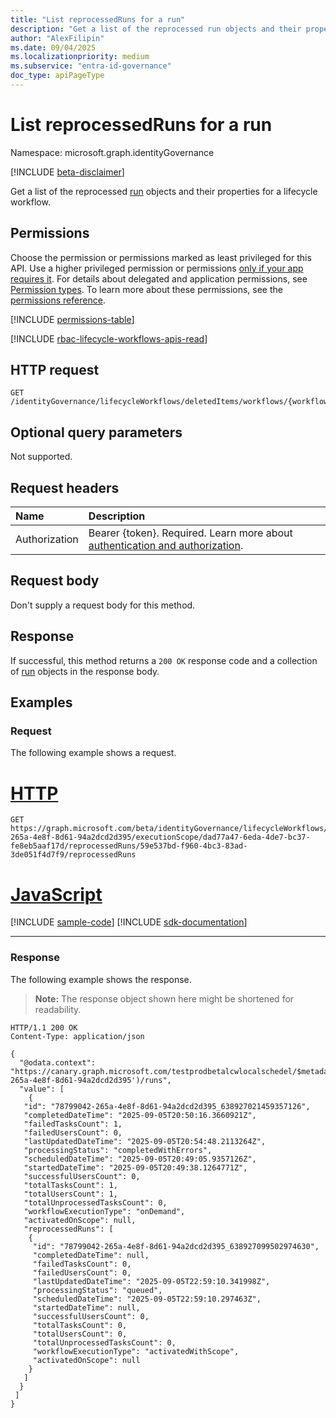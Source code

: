 ```yaml
---
title: "List reprocessedRuns for a run"
description: "Get a list of the reprocessed run objects and their properties for a lifecycle workflow."
author: "AlexFilipin"
ms.date: 09/04/2025
ms.localizationpriority: medium
ms.subservice: "entra-id-governance"
doc_type: apiPageType
---
```


# List reprocessedRuns for a run

Namespace: microsoft.graph.identityGovernance

[!INCLUDE [beta-disclaimer](../../includes/beta-disclaimer.md)]

Get a list of the reprocessed [run](../resources/identitygovernance-run.md) objects and their properties for a lifecycle workflow.

## Permissions

Choose the permission or permissions marked as least privileged for this API. Use a higher privileged permission or permissions [only if your app requires it](/graph/permissions-overview#best-practices-for-using-microsoft-graph-permissions). For details about delegated and application permissions, see [Permission types](/graph/permissions-overview#permission-types). To learn more about these permissions, see the [permissions reference](/graph/permissions-reference).

<!-- {
  "blockType": "permissions",
  "name": "identitygovernance-run-list-reprocessedruns-permissions"
}
-->
[!INCLUDE [permissions-table](../includes/permissions/identitygovernance-run-list-reprocessedruns-permissions.md)]

[!INCLUDE [rbac-lifecycle-workflows-apis-read](../includes/rbac-for-apis/rbac-lifecycle-workflows-apis-read.md)]

## HTTP request

<!-- {
  "blockType": "ignored"
}
-->
```http
GET /identityGovernance/lifecycleWorkflows/deletedItems/workflows/{workflowId}/executionScope/{userProcessingResultId}/reprocessedRuns/{runId}/reprocessedRuns
```

## Optional query parameters

Not supported.

## Request headers

|Name|Description|
|:---|:---|
|Authorization|Bearer {token}. Required. Learn more about [authentication and authorization](/graph/auth/auth-concepts).|

## Request body

Don't supply a request body for this method.

## Response

If successful, this method returns a `200 OK` response code and a collection of [run](../resources/identitygovernance-run.md) objects in the response body.

## Examples

### Request

The following example shows a request.
# [HTTP](#tab/http)
<!-- {
  "blockType": "request",
  "name": "list_run_reprocessed"
}
-->
```http
GET https://graph.microsoft.com/beta/identityGovernance/lifecycleWorkflows/deletedItems/workflows/78799042-265a-4e8f-8d61-94a2dcd2d395/executionScope/dad77a47-6eda-4de7-bc37-fe8eb5aaf17d/reprocessedRuns/59e537bd-f960-4bc3-83ad-3de051f4d7f9/reprocessedRuns
```

# [JavaScript](#tab/javascript)
[!INCLUDE [sample-code](../includes/snippets/javascript/list-run-reprocessed-javascript-snippets.md)]
[!INCLUDE [sdk-documentation](../includes/snippets/snippets-sdk-documentation-link.md)]

---

### Response

The following example shows the response.
>**Note:** The response object shown here might be shortened for readability.
<!-- {
  "blockType": "response",
  "truncated": true,
  "@odata.type": "microsoft.graph.identityGovernance.run"
}
-->
```http
HTTP/1.1 200 OK
Content-Type: application/json

{
  "@odata.context": "https://canary.graph.microsoft.com/testprodbetalcwlocalschedel/$metadata#identityGovernance/lifecycleWorkflows/workflows('78799042-265a-4e8f-8d61-94a2dcd2d395')/runs",
  "value": [
    {
   "id": "78799042-265a-4e8f-8d61-94a2dcd2d395_638927021459357126",
   "completedDateTime": "2025-09-05T20:50:16.3660921Z",
   "failedTasksCount": 1,
   "failedUsersCount": 0,
   "lastUpdatedDateTime": "2025-09-05T20:54:48.2113264Z",
   "processingStatus": "completedWithErrors",
   "scheduledDateTime": "2025-09-05T20:49:05.9357126Z",
   "startedDateTime": "2025-09-05T20:49:38.1264771Z",
   "successfulUsersCount": 0,
   "totalTasksCount": 1,
   "totalUsersCount": 1,
   "totalUnprocessedTasksCount": 0,
   "workflowExecutionType": "onDemand",
   "activatedOnScope": null,
   "reprocessedRuns": [
    {
     "id": "78799042-265a-4e8f-8d61-94a2dcd2d395_638927099502974630",
     "completedDateTime": null,
     "failedTasksCount": 0,
     "failedUsersCount": 0,
     "lastUpdatedDateTime": "2025-09-05T22:59:10.341998Z",
     "processingStatus": "queued",
     "scheduledDateTime": "2025-09-05T22:59:10.297463Z",
     "startedDateTime": null,
     "successfulUsersCount": 0,
     "totalTasksCount": 0,
     "totalUsersCount": 0,
     "totalUnprocessedTasksCount": 0,
     "workflowExecutionType": "activatedWithScope",
     "activatedOnScope": null
    }
   ]
  }
 ]
}
```
